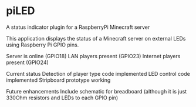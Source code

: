 piLED
======
A status indicator plugin for a RaspberryPi Minecraft server

This application displays the status of a Minecraft server on external LEDs using Raspberry Pi GPIO pins.

Server is online (GPIO18) 
LAN players present (GPIO23) 
Internet players present (GPIO24)



Current status
Detection of player type code implemented
LED control code implemented 
Stripboard prototype working



Future enhancements
Include schematic for breadboard (although it is just 330Ohm resistors and LEDs to each GPIO pin)
